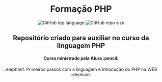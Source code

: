 <h1 align = "center">Formação PHP  </h1>
<p align = "center"> <img alt="GitHub top language" src="https://img.shields.io/github/languages/top/carolfons/formacao-php">
  <img alt="GitHub repo size" src="https://img.shields.io/github/repo-size/carolfons/formacao-php?color=red"></p>
<h2 align = "center">Repositório criado para auxiliar no curso da linguagem PHP</h2>
<h4 align = "center"> Curso ministrado pela Alura :pencil: </h4>

<p align = "center"> :elephant: Primeiros passos com a linguagem e Introdução do PHP na WEB :elephant: </p>

